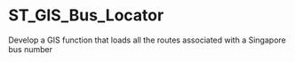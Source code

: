# ST_GIS_Bus_Locator
Develop a GIS function that loads all the routes associated with a Singapore bus number

